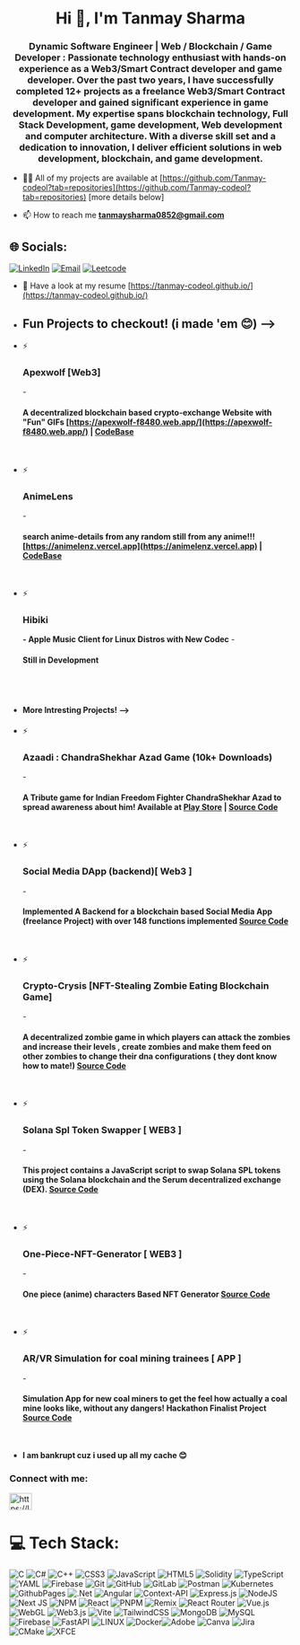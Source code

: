 
<h1 align="center">Hi 👋, I'm Tanmay Sharma</h1>
<h3 align="center">Dynamic Software Engineer | Web / Blockchain / Game Developer : Passionate technology enthusiast with hands-on experience as a Web3/Smart Contract developer and game developer. Over the past two years, I have successfully completed 12+ projects as a freelance Web3/Smart Contract developer and gained significant experience in game development. My expertise spans blockchain technology, Full Stack Development, game development, Web development and computer architecture.
  With a diverse skill set and a dedication to innovation, I deliver efficient solutions in web development, blockchain, and game development.</h3>




- 👨‍💻 All of my projects are available at [https://github.com/Tanmay-codeol?tab=repositories](https://github.com/Tanmay-codeol?tab=repositories) [more details below]

- 📫 How to reach me **tanmaysharma0852@gmail.com**

## 🌐 Socials:
[![LinkedIn](https://img.shields.io/badge/LinkedIn-%230077B5.svg?logo=linkedin&logoColor=white)](https://linkedin.com/in/Tanmay-codeol)
[![Email](https://img.shields.io/badge/Gmail-D14836?logo=gmail&logoColor=white)](mailto:tanmaysharma0852@gmail.com)
[![Leetcode](https://img.shields.io/badge/Leetcode-profile-gold)](https://leetcode.com/u/Tanmay-Codeol/)



- 📄 Have a look at my resume [https://tanmay-codeol.github.io/](https://tanmay-codeol.github.io/)


-  <h2>Fun Projects to checkout! (i made 'em 😊) --> </h2>
  - ⚡  <h3>**Apexwolf [Web3]**</h3> - <h4>A decentralized blockchain based crypto-exchange Website with "Fun" GIFs [https://apexwolf-f8480.web.app/](https://apexwolf-f8480.web.app/) |  [CodeBase](https://github.com/Tanmay-codeol/ApexWolf-Crypto_Exchange/)</h4>
<br>

  - ⚡  <h3>**AnimeLens**</h3> - <h4>search anime-details from any random still from any anime!!! [https://animelenz.vercel.app](https://animelenz.vercel.app) | [CodeBase](https://github.com/Tanmay-codeol/AnimeLens)</h4>
<br>

  - ⚡  <h3>**Hibiki</h3> - Apple Music Client for Linux Distros with New Codec** -<h4>Still in Development</h4>

<br>
<br>

-  <h4> More Intresting Projects! --></h4>
  - ⚡  <h3>**Azaadi : ChandraShekhar Azad Game (10k+ Downloads)**</h3> - <h4>A Tribute game for Indian Freedom Fighter ChandraShekhar Azad to spread awareness about him! Available at [Play Store](https://play.google.com/store/apps/details?id=com.DefaultCompany.AzadiChandrashekarAzad&hl=en_IN) | [Source Code](https://github.com/Tanmay-codeol/Main-game)</h4>
<br>

  - ⚡  <h3>**Social Media DApp (backend)[ Web3 ]**</h3> - <h4>Implemented A Backend for a blockchain based Social Media App (freelance Project) with over 148 functions implemented [Source Code](https://github.com/Tanmay-codeol/Social_Dapp_backend)</h4>
<br>

  - ⚡  <h3>**Crypto-Crysis [NFT-Stealing Zombie Eating Blockchain Game]**</h3> - <h4>A decentralized zombie game in which players can attack the zombies and increase their levels , create zombies and make them feed on other zombies to change their dna configurations ( they dont know how to mate!)  [Source Code](https://github.com/Tanmay-codeol/Crypto-Crysis)</h4>
<br>

  - ⚡  <h3>**Solana Spl Token Swapper [ WEB3 ]**</h3> - <h4>This project contains a JavaScript script to swap Solana SPL tokens using the Solana blockchain and the Serum decentralized exchange (DEX). [Source Code](https://github.com/Tanmay-codeol/solana-spl-token-swap/)</h4>
<br>

  - ⚡  <h3>**One-Piece-NFT-Generator [ WEB3 ]**</h3> - <h4>One piece (anime) characters Based NFT Generator [Source Code](https://github.com/Tanmay-codeol/one-piece-nft-gen)</h4>
<br>

  - ⚡  <h3>**AR/VR Simulation for coal mining trainees [ APP ]**</h3> - <h4>Simulation App for new coal miners to get the feel how actually a coal mine looks like, without any dangers! Hackathon Finalist Project [Source Code](https://github.com/Tanmay-codeol/AR-VR-Simulation-For-Coal-Miners)</h4>
<br>



- **I am bankrupt cuz i used up all my cache 😊**


<h3 align="left">Connect with me:</h3>
<p align="left">
<a href="https://linkedin.com/in/https://linkedin.com/in/tanmay-codeol" target="blank"><img align="center" src="https://raw.githubusercontent.com/rahuldkjain/github-profile-readme-generator/master/src/images/icons/Social/linked-in-alt.svg" alt="https://linkedin.com/in/tanmay-codeol" height="30" width="40" /></a>
</p>

# 💻 Tech Stack:
![C](https://img.shields.io/badge/c-%2300599C.svg?style=for-the-badge&logo=c&logoColor=white) ![C#](https://img.shields.io/badge/c%23-%23239120.svg?style=for-the-badge&logo=csharp&logoColor=white) ![C++](https://img.shields.io/badge/c++-%2300599C.svg?style=for-the-badge&logo=c%2B%2B&logoColor=white) ![CSS3](https://img.shields.io/badge/css3-%231572B6.svg?style=for-the-badge&logo=css3&logoColor=white) ![JavaScript](https://img.shields.io/badge/javascript-%23323330.svg?style=for-the-badge&logo=javascript&logoColor=%23F7DF1E) ![HTML5](https://img.shields.io/badge/html5-%23E34F26.svg?style=for-the-badge&logo=html5&logoColor=white) ![Solidity](https://img.shields.io/badge/Solidity-%23363636.svg?style=for-the-badge&logo=solidity&logoColor=white) ![TypeScript](https://img.shields.io/badge/typescript-%23007ACC.svg?style=for-the-badge&logo=typescript&logoColor=white) ![YAML](https://img.shields.io/badge/yaml-%23ffffff.svg?style=for-the-badge&logo=yaml&logoColor=151515) ![Firebase](https://img.shields.io/badge/firebase-%23039BE5.svg?style=for-the-badge&logo=firebase) ![Git](https://img.shields.io/badge/git-%23F05033.svg?style=for-the-badge&logo=git&logoColor=white) ![GitHub](https://img.shields.io/badge/github-%23121011.svg?style=for-the-badge&logo=github&logoColor=white) ![GitLab](https://img.shields.io/badge/gitlab-%23181717.svg?style=for-the-badge&logo=gitlab&logoColor=white) ![Postman](https://img.shields.io/badge/Postman-FF6C37?style=for-the-badge&logo=postman&logoColor=white) ![Kubernetes](https://img.shields.io/badge/kubernetes-%23326ce5.svg?style=for-the-badge&logo=kubernetes&logoColor=white)![GithubPages](https://img.shields.io/badge/github%20pages-121013?style=for-the-badge&logo=github&logoColor=white) ![.Net](https://img.shields.io/badge/.NET-5C2D91?style=for-the-badge&logo=.net&logoColor=white) ![Angular](https://img.shields.io/badge/angular-%23DD0031.svg?style=for-the-badge&logo=angular&logoColor=white) ![Context-API](https://img.shields.io/badge/Context--Api-000000?style=for-the-badge&logo=react) ![Express.js](https://img.shields.io/badge/express.js-%23404d59.svg?style=for-the-badge&logo=express&logoColor=%2361DAFB) ![NodeJS](https://img.shields.io/badge/node.js-6DA55F?style=for-the-badge&logo=node.js&logoColor=white) ![Next JS](https://img.shields.io/badge/Next-black?style=for-the-badge&logo=next.js&logoColor=white) ![NPM](https://img.shields.io/badge/NPM-%23CB3837.svg?style=for-the-badge&logo=npm&logoColor=white) ![React](https://img.shields.io/badge/react-%2320232a.svg?style=for-the-badge&logo=react&logoColor=%2361DAFB) ![PNPM](https://img.shields.io/badge/pnpm-%234a4a4a.svg?style=for-the-badge&logo=pnpm&logoColor=f69220) ![Remix](https://img.shields.io/badge/remix-%23000.svg?style=for-the-badge&logo=remix&logoColor=white) ![React Router](https://img.shields.io/badge/React_Router-CA4245?style=for-the-badge&logo=react-router&logoColor=white) ![Vue.js](https://img.shields.io/badge/vue.js-%2335495e.svg?style=for-the-badge&logo=vuedotjs&logoColor=%234FC08D) ![WebGL](https://img.shields.io/badge/WebGL-990000?logo=webgl&logoColor=white&style=for-the-badge) ![Web3.js](https://img.shields.io/badge/web3.js-F16822?style=for-the-badge&logo=web3.js&logoColor=white) ![Vite](https://img.shields.io/badge/vite-%23646CFF.svg?style=for-the-badge&logo=vite&logoColor=white) ![TailwindCSS](https://img.shields.io/badge/tailwindcss-%2338B2AC.svg?style=for-the-badge&logo=tailwind-css&logoColor=white) ![MongoDB](https://img.shields.io/badge/MongoDB-%234ea94b.svg?style=for-the-badge&logo=mongodb&logoColor=white) ![MySQL](https://img.shields.io/badge/mysql-4479A1.svg?style=for-the-badge&logo=mysql&logoColor=white) ![Firebase](https://img.shields.io/badge/firebase-a08021?style=for-the-badge&logo=firebase&logoColor=ffcd34) ![FastAPI](https://img.shields.io/badge/FastAPI-005571?style=for-the-badge&logo=fastapi)
![LINUX](https://img.shields.io/badge/Linux-FCC624?style=for-the-badge&logo=linux&logoColor=black) ![Docker](https://img.shields.io/badge/docker-%230db7ed.svg?style=for-the-badge&logo=docker&logoColor=white)![Adobe](https://img.shields.io/badge/adobe-%23FF0000.svg?style=for-the-badge&logo=adobe&logoColor=white) ![Canva](https://img.shields.io/badge/Canva-%2300C4CC.svg?style=for-the-badge&logo=Canva&logoColor=white)  ![Jira](https://img.shields.io/badge/jira-%230A0FFF.svg?style=for-the-badge&logo=jira&logoColor=white) ![CMake](https://img.shields.io/badge/CMake-%23008FBA.svg?style=for-the-badge&logo=cmake&logoColor=white) ![XFCE](https://img.shields.io/badge/XFCE-%232284F2.svg?style=for-the-badge&logo=xfce&logoColor=white)


















